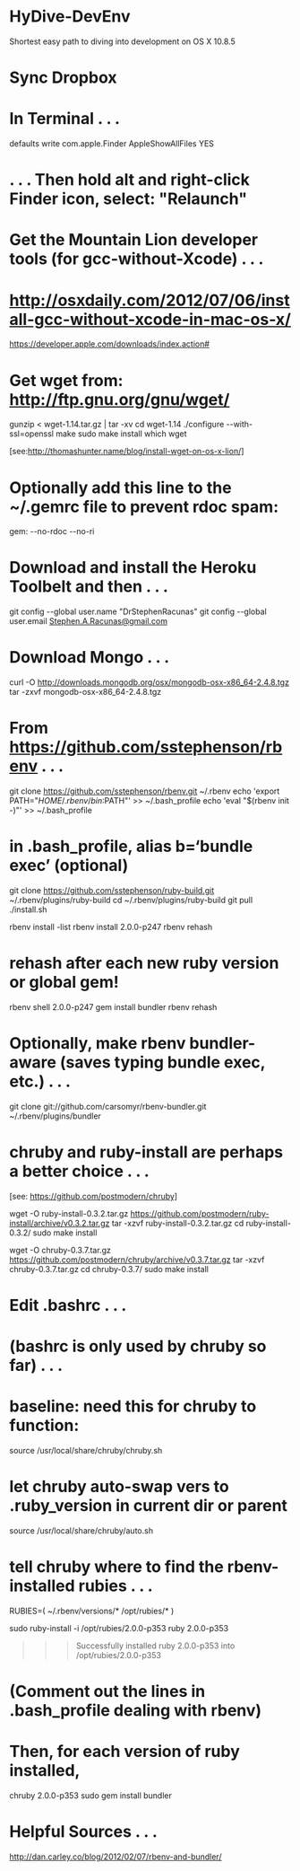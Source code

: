 HyDive-DevEnv
=============

Shortest easy path to diving into development on OS X 10.8.5

# Sync Dropbox




# In Terminal . . .  
defaults write com.apple.Finder AppleShowAllFiles YES
# . . . Then hold alt and right-click Finder icon, select: "Relaunch"




# Get the Mountain Lion developer tools (for gcc-without-Xcode) . . .  
# http://osxdaily.com/2012/07/06/install-gcc-without-xcode-in-mac-os-x/
https://developer.apple.com/downloads/index.action#




# Get wget from: http://ftp.gnu.org/gnu/wget/
gunzip < wget-1.14.tar.gz | tar -xv
cd wget-1.14
./configure --with-ssl=openssl
make
sudo make install
which wget

[see:http://thomashunter.name/blog/install-wget-on-os-x-lion/]




# Optionally add this line to the ~/.gemrc file to prevent rdoc spam:
gem: --no-rdoc --no-ri




# Download and install the Heroku Toolbelt and then . . .  
git config --global user.name "DrStephenRacunas"
git config --global user.email Stephen.A.Racunas@gmail.com




# Download Mongo . . .  
curl -O http://downloads.mongodb.org/osx/mongodb-osx-x86_64-2.4.8.tgz
tar -zxvf mongodb-osx-x86_64-2.4.8.tgz




# From https://github.com/sstephenson/rbenv . . .  
git clone https://github.com/sstephenson/rbenv.git ~/.rbenv
echo 'export PATH="$HOME/.rbenv/bin:$PATH"' >> ~/.bash_profile
echo 'eval "$(rbenv init -)"' >> ~/.bash_profile
# in .bash_profile, alias b=‘bundle exec’ (optional)

git clone https://github.com/sstephenson/ruby-build.git ~/.rbenv/plugins/ruby-build
cd ~/.rbenv/plugins/ruby-build
git pull
./install.sh

rbenv install -list
rbenv install 2.0.0-p247
rbenv rehash
# rehash after each new ruby version or global gem!

rbenv shell 2.0.0-p247 
gem install bundler
rbenv rehash

# Optionally, make rbenv bundler-aware (saves typing bundle exec, etc.) . . .  
git clone git://github.com/carsomyr/rbenv-bundler.git ~/.rbenv/plugins/bundler




# chruby and ruby-install are perhaps a better choice . . . 
[see: https://github.com/postmodern/chruby]

wget -O ruby-install-0.3.2.tar.gz https://github.com/postmodern/ruby-install/archive/v0.3.2.tar.gz
tar -xzvf ruby-install-0.3.2.tar.gz
cd ruby-install-0.3.2/
sudo make install

wget -O chruby-0.3.7.tar.gz https://github.com/postmodern/chruby/archive/v0.3.7.tar.gz
tar -xzvf chruby-0.3.7.tar.gz
cd chruby-0.3.7/
sudo make install

# Edit .bashrc . . .  
# (bashrc is only used by chruby so far) . . .

# baseline: need this for chruby to function:
source /usr/local/share/chruby/chruby.sh

# let chruby auto-swap vers to .ruby_version in current dir or parent
source /usr/local/share/chruby/auto.sh

# tell chruby where to find the rbenv-installed rubies . . .
RUBIES=(
        ~/.rbenv/versions/*
        /opt/rubies/*
)

sudo ruby-install -i /opt/rubies/2.0.0-p353 ruby 2.0.0-p353

>>> Successfully installed ruby 2.0.0-p353 into /opt/rubies/2.0.0-p353


# (Comment out the lines in .bash_profile dealing with rbenv)



# Then, for each version of ruby installed, 
chruby 2.0.0-p353
sudo gem install bundler






# Helpful Sources . . .  
http://dan.carley.co/blog/2012/02/07/rbenv-and-bundler/

